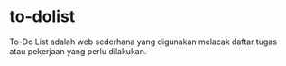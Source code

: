 # to-dolist
To-Do List adalah web sederhana yang digunakan melacak daftar tugas atau pekerjaan yang perlu dilakukan.
